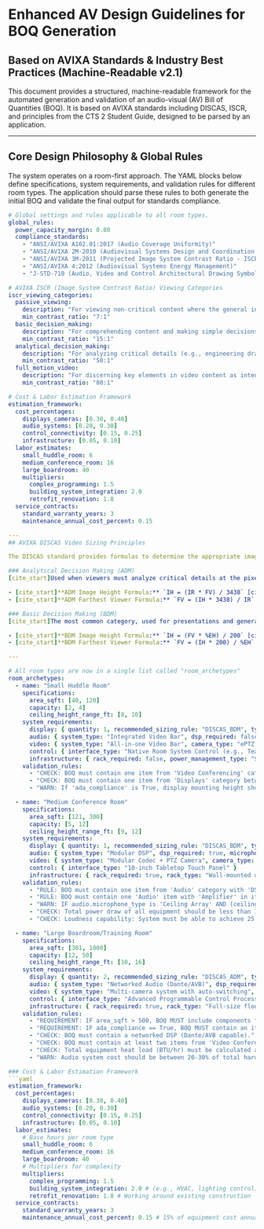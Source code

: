 # Enhanced AV Design Guidelines for BOQ Generation
## Based on AVIXA Standards & Industry Best Practices (Machine-Readable v2.1)

This document provides a structured, machine-readable framework for the automated generation and validation of an audio-visual (AV) Bill of Quantities (BOQ). It is based on AVIXA standards including DISCAS, ISCR, and principles from the CTS 2 Student Guide, designed to be parsed by an application.

---
## Core Design Philosophy & Global Rules

The system operates on a room-first approach. The YAML blocks below define specifications, system requirements, and validation rules for different room types. The application should parse these rules to both generate the initial BOQ and validate the final output for standards compliance.

```yaml
# Global settings and rules applicable to all room types.
global_rules:
  power_capacity_margin: 0.80
  compliance_standards:
    - "ANSI/AVIXA A102.01:2017 (Audio Coverage Uniformity)"
    - "ANSI/AVIXA 2M-2010 (Audiovisual Systems Design and Coordination Processes)"
    - "ANSI/AVIXA 3M-2011 (Projected Image System Contrast Ratio - ISCR)"
    - "ANSI/AVIXA 4:2012 (Audiovisual Systems Energy Management)"
    - "J-STD-710 (Audio, Video and Control Architectural Drawing Symbols)"

# AVIXA ISCR (Image System Contrast Ratio) Viewing Categories
iscr_viewing_categories:
  passive_viewing:
    description: "For viewing non-critical content where the general intent can be understood."
    min_contrast_ratio: "7:1"
  basic_decision_making:
    description: "For comprehending content and making simple decisions (e.g., presentations, classrooms)."
    min_contrast_ratio: "15:1"
  analytical_decision_making:
    description: "For analyzing critical details (e.g., engineering drawings, forensic evidence)."
    min_contrast_ratio: "50:1"
  full_motion_video:
    description: "For discerning key elements in video content as intended by the creator."
    min_contrast_ratio: "80:1"

# Cost & Labor Estimation Framework
estimation_framework:
  cost_percentages:
    displays_cameras: [0.30, 0.40]
    audio_systems: [0.20, 0.30]
    control_connectivity: [0.15, 0.25]
    infrastructure: [0.05, 0.10]
  labor_estimates:
    small_huddle_room: 6
    medium_conference_room: 16
    large_boardroom: 40
    multipliers:
      complex_programming: 1.5
      building_system_integration: 2.0
      retrofit_renovation: 1.8
  service_contracts:
    standard_warranty_years: 3
    maintenance_annual_cost_percent: 0.15

---
## AVIXA DISCAS Video Sizing Principles

The DISCAS standard provides formulas to determine the appropriate image size based on viewing distance and task.

### Analytical Decision Making (ADM)
[cite_start]Used when viewers must analyze critical details at the pixel level[cite: 3451]. [cite_start]An acuity factor of **3438** is used[cite: 3533].

- [cite_start]**ADM Image Height Formula:** `IH = (IR * FV) / 3438` [cite: 3533]
- [cite_start]**ADM Farthest Viewer Formula:** `FV = (IH * 3438) / IR` [cite: 3534]

### Basic Decision Making (BDM)
[cite_start]The most common category, used for presentations and general meetings[cite: 3535]. [cite_start]An acuity factor of **200** is used (the "200 Rule") applied to the height of lowercase characters[cite: 3516, 3523].

- [cite_start]**BDM Image Height Formula:** `IH = (FV * %EH) / 200` [cite: 3546]
- [cite_start]**BDM Farthest Viewer Formula:** `FV = (IH * 200) / %EH` [cite: 3547]

---

# All room types are now in a single list called "room_archetypes"
room_archetypes:
  - name: "Small Huddle Room"
    specifications:
      area_sqft: [40, 120]
      capacity: [2, 4]
      ceiling_height_range_ft: [8, 10]
    system_requirements:
      display: { quantity: 1, recommended_sizing_rule: "DISCAS_BDM", type: "Commercial 4K Display", min_resolution: "4K" }
      audio: { system_type: "Integrated Video Bar", dsp_required: false }
      video: { system_type: "All-in-one Video Bar", camera_type: "ePTZ 4K" }
      control: { interface_type: "Native Room System Control (e.g., Teams/Zoom Panel)" }
      infrastructure: { rack_required: false, power_management_type: "Surge Protector" }
    validation_rules:
      - "CHECK: BOQ must contain one item from 'Video Conferencing' category with 'bar' in its name."
      - "CHECK: BOQ must contain one item from 'Displays' category between 42 and 60 inches."
      - "WARN: If 'ada_compliance' is True, display mounting height should be noted as 42-48 inches from floor to center."

  - name: "Medium Conference Room"
    specifications:
      area_sqft: [121, 300]
      capacity: [5, 12]
      ceiling_height_range_ft: [9, 12]
    system_requirements:
      display: { quantity: 1, recommended_sizing_rule: "DISCAS_BDM", type: "Commercial 4K Display" }
      audio: { system_type: "Modular DSP", dsp_required: true, microphone_type: "Tabletop or Ceiling Array", speaker_type: "Ceiling Speakers", speaker_count_formula: "max(4, floor(area_sqft / 150))" }
      video: { system_type: "Modular Codec + PTZ Camera", camera_type: "PTZ camera with auto-framing" }
      control: { interface_type: "10-inch Tabletop Touch Panel" }
      infrastructure: { rack_required: true, rack_type: "Wall-mounted or Furniture-integrated", power_management_type: "Rackmount PDU", dedicated_circuit_recommended: "20A" }
    validation_rules:
      - "RULE: BOQ must contain one item from 'Audio' category with 'DSP' or 'Processor' in its name."
      - "RULE: BOQ must contain one 'Audio' item with 'Amplifier' in its name."
      - "WARN: IF audio.microphone_type is 'Ceiling Array' AND (ceiling_height_range_ft[0] < 9 OR has_hard_surfaces == True), THEN FLAG 'Acoustic treatment recommended due to ceiling height and/or hard surfaces.'"
      - "CHECK: Total power draw of all equipment should be less than 1920 Watts (80% of a 20A/120V circuit)."
      - "CHECK: Loudness capability: System must be able to achieve 25 dB above measured ambient noise."

  - name: "Large Boardroom/Training Room"
    specifications:
      area_sqft: [301, 1000]
      capacity: [12, 50]
      ceiling_height_range_ft: [10, 16]
    system_requirements:
      display: { quantity: 2, recommended_sizing_rule: "DISCAS_ADM", type: "Large Format 4K Display (86\"+), Laser Projector, or LED Wall" }
      audio: { system_type: "Networked Audio (Dante/AVB)", dsp_required: true, microphone_type: "Ceiling-mounted steerable array (e.g., Shure MXA920)", speaker_type: "Zoned Ceiling Speakers", speaker_count_formula: "max(8, floor(area_sqft / 100))" }
      video: { system_type: "Multi-camera system with auto-switching", camera_type: "Speaker tracking PTZ" }
      control: { interface_type: "Advanced Programmable Control Processor with multiple touch panels" }
      infrastructure: { rack_required: true, rack_type: "Full-size floor-standing rack (24-42U)", power_management_type: "Monitored Rackmount PDU", dedicated_circuit_recommended: "Multiple 20A circuits" }
    validation_rules:
      - "REQUIREMENT: IF area_sqft > 500, BOQ MUST include components for a 'Voice Lift System'."
      - "REQUIREMENT: IF ada_compliance == True, BOQ MUST contain an item from 'Assistive Listening' category."
      - "CHECK: BOQ must contain a networked DSP (Dante/AVB capable)."
      - "CHECK: BOQ must contain at least two items from 'Video Conferencing' category with 'camera' in the name."
      - "CHECK: Total equipment heat load (BTU/hr) must be calculated and flagged for HVAC coordination. (1 Watt = 3.41 BTU/hr)"
      - "WARN: Audio system cost should be between 20-30% of total hardware cost. Flag if outside this range."

### Cost & Labor Estimation Framework
```yaml
estimation_framework:
  cost_percentages:
    displays_cameras: [0.30, 0.40]
    audio_systems: [0.20, 0.30]
    control_connectivity: [0.15, 0.25]
    infrastructure: [0.05, 0.10]
  labor_estimates:
    # Base hours per room type
    small_huddle_room: 6
    medium_conference_room: 16
    large_boardroom: 40
    # Multipliers for complexity
    multipliers:
      complex_programming: 1.5
      building_system_integration: 2.0 # (e.g., HVAC, lighting control)
      retrofit_renovation: 1.8 # Working around existing construction
  service_contracts:
    standard_warranty_years: 3
    maintenance_annual_cost_percent: 0.15 # 15% of equipment cost annually
```
